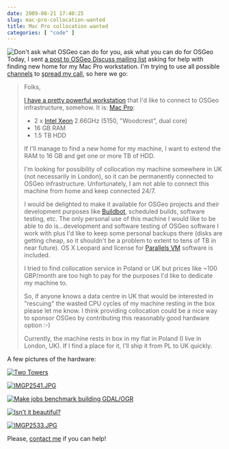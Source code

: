 ```yaml
---
date: 2009-08-21 17:40:25
slug: mac-pro-collocation-wanted
title: Mac Pro collocation wanted
categories: [ "code" ]
---
```


![Don't ask what OSGeo can do for you, ask what you can do for OSGeo](/images/iwantyou.jpg)Today, I sent [a post to OSGeo Discuss mailing list](http://lists.osgeo.org/pipermail/discuss/2009-August/005717.html) asking for help with finding new home for my Mac Pro workstation. I'm trying to use all possible [channels](http://logs.qgis.org/osgeo/%23osgeo.2009-08-21.log) to [spread my call](http://twitter.com/mloskot/status/3451511689), so here we go:

> Folks,
>
> [I have a pretty powerful workstation](http://www.flickr.com/photos/mloskot/3842425399/) that I'd like to connect to OSGeo infrastructure, somehow. It is: [Mac Pro](http://en.wikipedia.org/wiki/Mac_Pro):
>
>  * 2 x [Intel Xeon](http://en.wikipedia.org/wiki/Intel_Xeon) 2.66GHz (5150, "Woodcrest", dual core)
>  * 16 GB RAM
>  * 1.5 TB HDD
>
> If I'll manage to find a new home for my machine, I want to extend the RAM to 16 GB and get one or more TB of HDD.
>
> I'm looking for possibility of collocation my machine somewhere in UK (not necessarily in London),
> so it can be permanently connected to OSGeo infrastructure.
> Unfortunately, I am not able to connect this machine from home and keep connected 24/7.
>
> I would be delighted to make it available for OSGeo projects and their development purposes
> like [Buildbot](http://buildbot.osgeo.org), scheduled builds, software testing, etc.
> The only personal use of this machine I would like to be able to do is...development and
> software testing of OSGeo software I work with plus I'd like to keep some personal backups
> there (disks are getting cheap, so it shouldn't be a problem to extent to tens of TB in near future).
> OS X Leopard and license for [Parallels VM](http://www.parallels.com/) software is included.
>
> I tried to find collocation service in Poland or UK but prices like ~100 GBP/month are too
> high to pay for the purposes I'd like to dedicate my machine to.
>
> So, if anyone knows a data centre in UK that would be interested in "rescuing" the wasted
> CPU cycles of my machine resting in the box please let me know. I think providing collocation
> could be a nice way to sponsor OSGeo by contributing this reasonably good hardware option :-)
>
> Currently, the machine rests in box in my flat in Poland (I live in London, UK).
> If I find a place for it, I'll ship it from PL to UK quickly.

A few pictures of the hardware:

[![Two Towers](http://farm3.static.flickr.com/2039/2053393609_29b7f73397_s.jpg)](http://www.flickr.com/photos/mloskot/2053393609/)

[![IMGP2541.JPG](http://farm3.static.flickr.com/2026/1769866401_8f676e78f1_s.jpg)](http://www.flickr.com/photos/mloskot/1769866401/)

[![Make jobs benchmark building GDAL/OGR](http://farm4.static.flickr.com/3577/3842425399_4b24a2d164_s.jpg)](http://www.flickr.com/photos/mloskot/3842425399/)

[![Isn't it beautiful?](http://farm3.static.flickr.com/2057/1566733372_d9622a187d_s.jpg)](http://www.flickr.com/photos/mloskot/1566733372/)

[![IMGP2533.JPG](http://farm3.static.flickr.com/2189/1769938243_e8471dc964_s.jpg)](http://www.flickr.com/photos/mloskot/1769938243/)

Please, [contact me](http://mateusz.loskot.net/contact/) if you can help!
